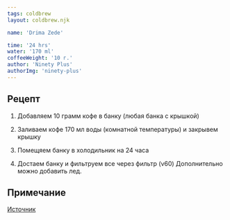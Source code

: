```yaml
---
tags: coldbrew
layout: coldbrew.njk

name: 'Drima Zede'

time: '24 hrs'
water: '170 ml'
coffeeWeight: '10 г.'
author: 'Ninety Plus'
authorImg: 'ninety-plus'
---
```


## Рецепт

1. Добавляем 10 грамм кофе в банку (любая банка с крышкой)

2. Заливаем кофе 170 мл воды (комнатной температуры) и закрывем крышку

3. Помещяем банку в холодильник на 24 часа

4. Достаем банку и фильтруем все через фильтр (v60) Дополнительно можно добавить лед.




<div class="info-warm">

## Примечание

[Источник](https://www.instagram.com/tv/CE9PX3QBh2E/)
</div>


